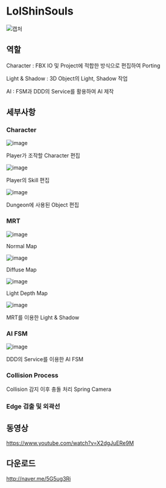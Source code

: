 # LolShinSouls
![캡처](https://user-images.githubusercontent.com/40855235/234498154-ffaa7cd6-9bbb-4f14-b423-c42b302dc000.PNG)

## 역할
Character : FBX IO 및 Project에 적합한 방식으로 편집하여 Porting

Light & Shadow : 3D Object의 Light, Shadow 작업

AI : FSM과 DDD의 Service를 활용하여 AI 제작

## 세부사항
### Character
![image](https://user-images.githubusercontent.com/40855235/234498481-6722a660-c0b8-4689-9eab-9d5e8ada5911.png)

Player가 조작할 Character 편집

![image](https://user-images.githubusercontent.com/40855235/234498595-732e561c-6799-4bae-8fc6-7e34de336487.png)

Player의 Skill 편집

![image](https://user-images.githubusercontent.com/40855235/234498636-d2dfd20e-1c1c-49fd-ae02-e8748c93800c.png)

Dungeon에 사용된 Object 편집

### MRT
![image](https://user-images.githubusercontent.com/40855235/234498775-cdb615fc-b65a-497e-924f-484217d67b01.png)

Normal Map

![image](https://user-images.githubusercontent.com/40855235/234498783-e1cd72a2-b2e6-4577-9931-ed3b35b9908d.png)

Diffuse Map

![image](https://user-images.githubusercontent.com/40855235/234498792-b1345301-16ae-44fd-ae08-fd2c77265a9e.png)

Light Depth Map

![image](https://user-images.githubusercontent.com/40855235/234498798-f2f7075e-7dfa-48b9-afbe-9cc765309182.png)

MRT를 이용한 Light & Shadow

### AI FSM
![image](https://user-images.githubusercontent.com/40855235/234499150-cf4369f9-bea0-458c-baa5-ada8ca24a13c.png)

DDD의 Service를 이용한 AI FSM

### Collision Process

Collision 감지 이후 충돌 처리
Spring Camera

### Edge 검출 및 외곽선



## 동영상

https://www.youtube.com/watch?v=X2dgJuERe9M

## 다운로드

http://naver.me/5G5ug3Ri
